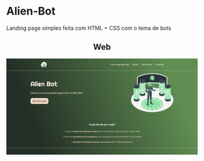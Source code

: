 # Alien-Bot
Landing page simples feita com HTML + CSS com o tema de bots

<div align="center">
     
## Web
<img src="print-alien-bot.png" alt="In Web">    
</div>

